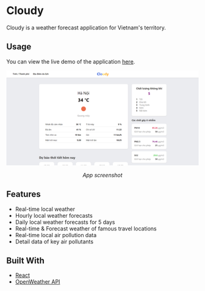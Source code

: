 # Cloudy

Cloudy is a weather forecast application for Vietnam's territory.

## Usage

You can view the live demo of the application [here](https://minhthinh190.github.io/cloudy/).

<div>
   <img src="public/screenshot_2.png">
</div>

<p align="center">
   <em>App screenshot</em>
</p>

## Features

- Real-time local weather
- Hourly local weather forecasts
- Daily local weather forecasts for 5 days
- Real-time & Forecast weather of famous travel locations
- Real-time local air pollution data
- Detail data of key air pollutants

## Built With

- [React](https://reactjs.org/)
- [OpenWeather API](https://openweathermap.org/api)